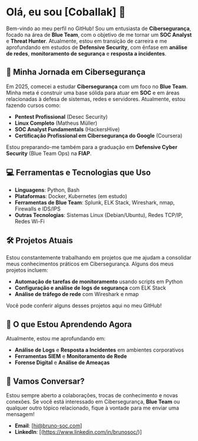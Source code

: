 # Olá, eu sou [Coballak] 👋

Bem-vindo ao meu perfil no GitHub! Sou um entusiasta de **Cibersegurança**, focado na área de **Blue Team**, com o objetivo de me tornar um **SOC Analyst** e **Threat Hunter**. Atualmente, estou em transição de carreira e me aprofundando em estudos de **Defensive Security**, com ênfase em **análise de redes**, **monitoramento de segurança** e **resposta a incidentes**.

## 🧠 Minha Jornada em Cibersegurança
Em 2025, comecei a estudar **Cibersegurança** com um foco no **Blue Team**. Minha meta é construir uma base sólida para atuar em **SOC** e em áreas relacionadas à defesa de sistemas, redes e servidores. Atualmente, estou fazendo cursos como:

- **Pentest Profissional** (Desec Security)
- **Linux Completo** (Matheus Müller)
- **SOC Analyst Fundamentals** (HackersHive)
- **Certificação Profissional em Cibersegurança do Google** (Coursera)

Estou preparando-me também para a graduação em **Defensive Cyber Security** (Blue Team Ops) na **FIAP**.

## 💻 Ferramentas e Tecnologias que Uso
- **Linguagens**: Python, Bash
- **Plataformas**: Docker, Kubernetes (em estudo)
- **Ferramentas de Blue Team**: Splunk, ELK Stack, Wireshark, nmap, Firewalls e IDS/IPS
- **Outras Tecnologias**: Sistemas Linux (Debian/Ubuntu), Redes TCP/IP, Redes Wi-Fi

## 🛠️ Projetos Atuais
Estou constantemente trabalhando em projetos que me ajudam a consolidar meus conhecimentos práticos em Cibersegurança. Alguns dos meus projetos incluem:

- **Automação de tarefas de monitoramento** usando scripts em Python
- **Configuração e análise de logs de segurança** com ELK Stack
- **Análise de tráfego de rede** com Wireshark e nmap

Você pode conferir alguns desses projetos aqui no meu GitHub!

## 🎯 O que Estou Aprendendo Agora
Atualmente, estou me aprofundando em:

- **Análise de Logs** e **Resposta a Incidentes** em ambientes corporativos
- **Ferramentas SIEM** e **Monitoramento de Rede**
- **Forense Digital** e **Análise de Ameaças**

## 💬 Vamos Conversar?
Estou sempre aberto a colaborações, trocas de conhecimento e novas conexões. Se você está interessado em Cibersegurança, **Blue Team** ou qualquer outro tópico relacionado, fique à vontade para me enviar uma mensagem!

- **Email**: [hi@bruno-soc.com]
- **LinkedIn**: [(https://www.linkedin.com/in/brunosoc/)]
